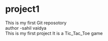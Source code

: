 # project1
This is my first Git reposotory
<br>
author -sahil vaidya
<br>
This is my first project It is a Tic_Tac_Toe game
